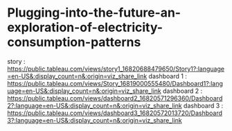 # Plugging-into-the-future-an-exploration-of-electricity-consumption-patterns
story : https://public.tableau.com/views/story1_16820688479650/Story1?:language=en-US&:display_count=n&:origin=viz_share_link
dashboard 1 : https://public.tableau.com/views/Story_16819000555480/Dashboard1?:language=en-US&:display_count=n&:origin=viz_share_link
dashboard 2 : https://public.tableau.com/views/dashboard2_16820571296360/Dashboard2?:language=en-US&:display_count=n&:origin=viz_share_link
dashboard 3 : https://public.tableau.com/views/dashboard3_16820572013720/Dashboard3?:language=en-US&:display_count=n&:origin=viz_share_link
